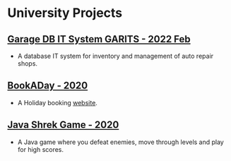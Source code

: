 # University Projects

## [Garage DB IT System GARITS - 2022 Feb](https://github.com/John-LucaGIT/uni/tree/main/Garage%20DB%20IT%20System)
- A database IT system for inventory and management of auto repair shops.

## [BookADay - 2020](https://github.com/John-LucaGIT/uni/tree/main/BookADay)
- A Holiday booking [website](https://smcse.city.ac.uk/student/adbt167/city/).

## [Java Shrek Game - 2020](https://github.com/John-LucaGIT/uni/tree/main/Java)
- A Java game where you defeat enemies, move through levels and play for high scores.
